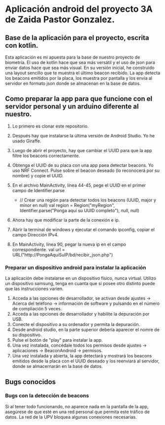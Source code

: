 # Aplicación android del proyecto 3A de Zaida Pastor Gonzalez.

## Base de la aplicación para el proyecto, escrita con kotlin.

Esta aplicación es mi apuesta para la base de nuestro proyecto de biometría. 
El uso de kotlin hace que sea más versátil y el uso de json para enviar datos hace que sea más visual.
En su versión inicial, he construido una layout sencillo que te muestra el último beacon recibido.
La app detecta los beacons emitidos por la placa, los muestra por pantalla y los envía al servidor en formato json donde se almacenan en la base de datos.

## Como preparar la app para que funcione con el servidor personal y un arduino diferente al nuestro.

1. Lo primero es clonar este repositorio.
2. Después hay que instalarse la última versión de Android Studio. Yo he usado Giraffe.
3. Luego de abrir el proyecto, hay que cambiar el UUID para que la app filtre los beacons correctamente.
4. Obtenga el UUID de su placa con una app paea detectar beacons. Yo uso NRF Connect. Pulse sobre el beacon 
deseado (lo reconocerá por su nombre) y copie el UUID.
5. En el archivo MainActivity, línea 44-45, pege el UUID en el primer campo de Identifier.parse 
   * // Crear una región para detectar todos los beacons (UUID, major y minor en null)
        val region = Region("myRegion", Identifier.parse("Ponga aquí su UUID completo"), null, null)

6. Ahora hay que modificar la parte de la conexión e ip.
7. Abrir la terminal de windows y ejecutar el comando ipconfig, copiar el campo Dirección IPv4.
8. En MainActivity, línea 90, pegar la nueva ip en el campo correspondiente.
    val url = URL("http://PongaAquiSuIP/bd/recibir_json.php")

### Preparar un dispositivo android para instalar la aplicación 
La aplicación debe instalarse en un dispositivo físico, nunca virtual.
Utilizo un dispositivo samsung, tenga en cuanta que si posee otro distinto puede que las instrucciones 
varíen. 

1. Acceda a las opciones de desarrollador, se activan desde ajustes -> Acerca del teléfono -> información de 
software y pulsando en el número de compliación 5 veces.
2. Acceda a las opciones de desarrollador y habilite la depuración por USB.
3. Conecte el dispositivo a su ordenador y permita la depuración.
4. Desde android studio, en la parte superior debería aparecer el nomre de su dispositivo.
5. Pulse el botón de "play" para instalar la app.
6. Una vez instalada, concédale todos los permisos desde ajustes -> aplicaciones -> BeaconAndroid -> permisos.
7. Una vez instalada y abierta, la app detectará y mostrará los beacons emitidos desde la placa con el UUID 
deseado y los reenviará al servidor, donde se almacernarán en la base de datos.

## Bugs conocidos
### Bugs con la detección de beacons
Si al tener todo funcionando, no aparece nada en la pantalla de la app, asegúrese de que esté en una red 
personal que permita este tráfico de datos. La red de la UPV bloquea algunas conexiones necesarias.
